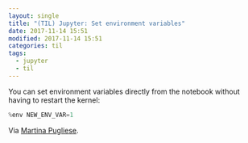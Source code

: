 ```yaml
---
layout: single
title: "(TIL) Jupyter: Set environment variables"
date: 2017-11-14 15:51
modified: 2017-11-14 15:51
categories: til
tags:
  - jupyter
  - til
---
```


You can set environment variables directly from the notebook without having to restart the kernel:

```python
%env NEW_ENV_VAR=1
```

Via [Martina Pugliese](https://martinapugliese.github.io/jupyter-customise/).
